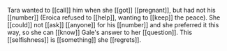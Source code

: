 Tara wanted to [[call]] him when she [[got]] [[pregnant]], but had not his [[number]] (Eroica refused to [[help]], wanting to [[keep]] the peace). She [[could]] not [[ask]] [[anyone]] for his [[number]] and she preferred it this way, so she can [[know]] Gale's answer to her [[question]]. This [[selfishness]] is [[something]] she [[regrets]].
